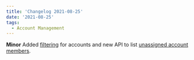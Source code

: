 ```yaml
---
title: 'Changelog 2021-08-25'
date: '2021-08-25'
tags:
  - Account Management
---
```

**Minor** Added [filtering](/docs/commerce-cloud/accounts/using-account-management-api/account-management-api-overview#filtering) for accounts and new API to list [unassigned account members](/docs/commerce-cloud/accounts/using-account-membership-api/get-all-unassigned-account-members).
